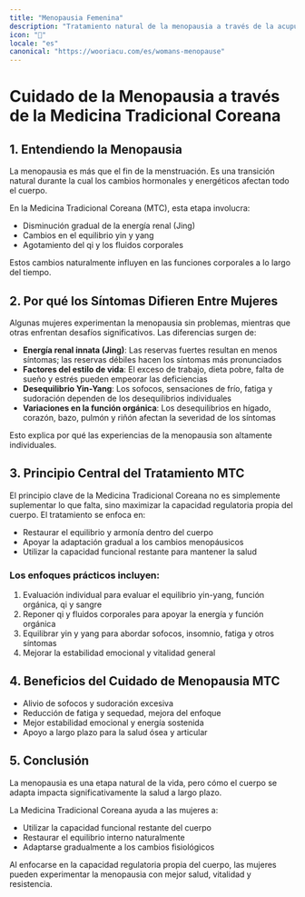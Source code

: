 ```yaml
---
title: "Menopausia Femenina"
description: "Tratamiento natural de la menopausia a través de la acupuntura tradicional coreana y la medicina herbal. Alivio efectivo para sofocos, cambios de humor, problemas de sueño y otros síntomas de la menopausia en Riverside, CA."
icon: "🌺"
locale: "es"
canonical: "https://wooriacu.com/es/womans-menopause"
---
```


# Cuidado de la Menopausia a través de la Medicina Tradicional Coreana

## 1. Entendiendo la Menopausia

La menopausia es más que el fin de la menstruación. Es una transición natural durante la cual los cambios hormonales y energéticos afectan todo el cuerpo.

En la Medicina Tradicional Coreana (MTC), esta etapa involucra:

- Disminución gradual de la energía renal (Jing)
- Cambios en el equilibrio yin y yang
- Agotamiento del qi y los fluidos corporales

Estos cambios naturalmente influyen en las funciones corporales a lo largo del tiempo.

## 2. Por qué los Síntomas Difieren Entre Mujeres

Algunas mujeres experimentan la menopausia sin problemas, mientras que otras enfrentan desafíos significativos. Las diferencias surgen de:

- **Energía renal innata (Jing)**: Las reservas fuertes resultan en menos síntomas; las reservas débiles hacen los síntomas más pronunciados
- **Factores del estilo de vida**: El exceso de trabajo, dieta pobre, falta de sueño y estrés pueden empeorar las deficiencias
- **Desequilibrio Yin-Yang**: Los sofocos, sensaciones de frío, fatiga y sudoración dependen de los desequilibrios individuales
- **Variaciones en la función orgánica**: Los desequilibrios en hígado, corazón, bazo, pulmón y riñón afectan la severidad de los síntomas

Esto explica por qué las experiencias de la menopausia son altamente individuales.

## 3. Principio Central del Tratamiento MTC

El principio clave de la Medicina Tradicional Coreana no es simplemente suplementar lo que falta, sino maximizar la capacidad regulatoria propia del cuerpo. El tratamiento se enfoca en:

- Restaurar el equilibrio y armonía dentro del cuerpo
- Apoyar la adaptación gradual a los cambios menopáusicos
- Utilizar la capacidad funcional restante para mantener la salud

### Los enfoques prácticos incluyen:

1. Evaluación individual para evaluar el equilibrio yin-yang, función orgánica, qi y sangre
2. Reponer qi y fluidos corporales para apoyar la energía y función orgánica
3. Equilibrar yin y yang para abordar sofocos, insomnio, fatiga y otros síntomas
4. Mejorar la estabilidad emocional y vitalidad general

## 4. Beneficios del Cuidado de Menopausia MTC

- Alivio de sofocos y sudoración excesiva
- Reducción de fatiga y sequedad, mejora del enfoque
- Mejor estabilidad emocional y energía sostenida
- Apoyo a largo plazo para la salud ósea y articular

## 5. Conclusión

La menopausia es una etapa natural de la vida, pero cómo el cuerpo se adapta impacta significativamente la salud a largo plazo.

La Medicina Tradicional Coreana ayuda a las mujeres a:

- Utilizar la capacidad funcional restante del cuerpo
- Restaurar el equilibrio interno naturalmente
- Adaptarse gradualmente a los cambios fisiológicos

Al enfocarse en la capacidad regulatoria propia del cuerpo, las mujeres pueden experimentar la menopausia con mejor salud, vitalidad y resistencia.

